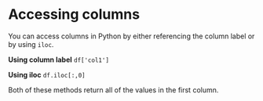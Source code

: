 # Accessing columns 

You can access columns in Python by either referencing the column label or by using `iloc`.

**Using column label**
`df['col1']`

**Using iloc**
`df.iloc[:,0]`

Both of these methods return all of the values in the first column. 